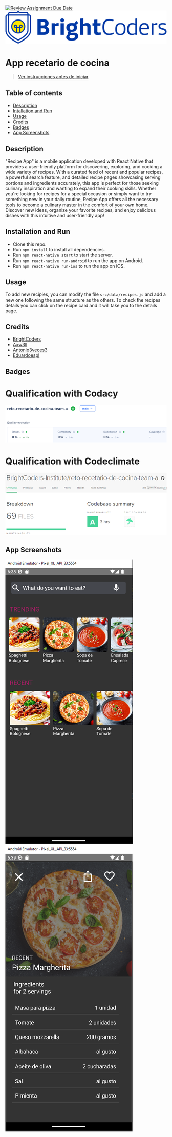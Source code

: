 [![Review Assignment Due Date](https://classroom.github.com/assets/deadline-readme-button-24ddc0f5d75046c5622901739e7c5dd533143b0c8e959d652212380cedb1ea36.svg)](https://classroom.github.com/a/BswkO07H)
![BrightCoders Logo](img/logo.png)

# App recetario de cocina

> [Ver instrucciones antes de iniciar](./instructions.md)

## Table of contents
- [Description](#description)
- [Intallation and Run](#intallation-and-run)
- [Usage](#usage)
- [Credits](#credits)
- [Badges](#badges)
- [App Screenshots](#app-screenshots)

## Description
"Recipe App" is a mobile application developed with React Native that provides a user-friendly platform for discovering, exploring, and cooking a wide variety of recipes. With a curated feed of recent and popular recipes, a powerful search feature, and detailed recipe pages showcasing serving portions and ingredients accurately, this app is perfect for those seeking culinary inspiration and wanting to expand their cooking skills. Whether you're looking for recipes for a special occasion or simply want to try something new in your daily routine, Recipe App offers all the necessary tools to become a culinary master in the comfort of your own home. Discover new ideas, organize your favorite recipes, and enjoy delicious dishes with this intuitive and user-friendly app!

## Installation and Run
- Clone this repo.
- Run `npm install` to install all dependencies.
- Run `npm react-native start` to start the server.
- Run `npm react-native run-android` to run the app on Android.
- Run `npm react-native run-ios` to run the app on iOS.

## Usage
To add new recipies, you can modify the file `src/data/recipes.js` and add a new one following the same structure as the others.
To check the recipes details you can click on the recipe card and it will take you to the details page.

## Credits
- [BrightCoders](http://www.brightcoders.com/)
- [Axw3ll](axelomar.a.v@gmail.com)
- [Antonio3veces3](aantonioramirez33@gmail.com)
- [Eduardoespl](eduardoesp3317@gmail.com)

## Badges
# Qualification with Codacy
![Codacy Badge](img/codacy_recetario.png)

# Qualification with Codeclimate
![Codeclimate Badge](img/codeclimate_recetario.png)

## App Screenshots
![App Screenshot 1](img/app_homescreen.png)
![App Screenshot 2](img/app_details.png)